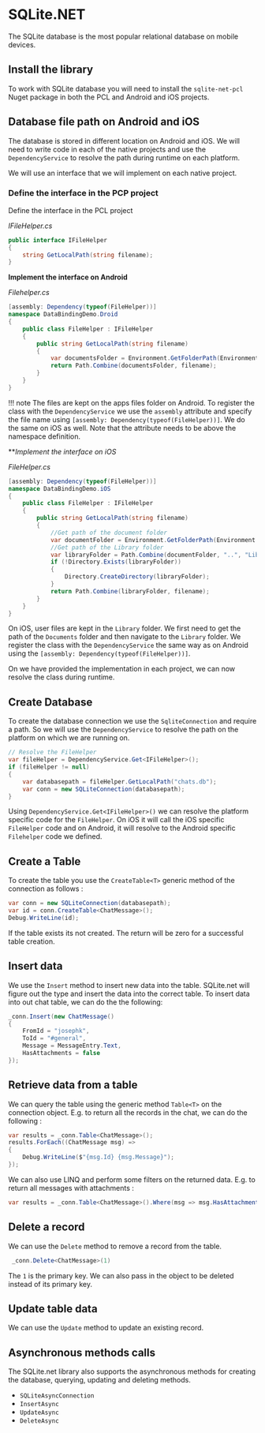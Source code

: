 # SQLite.NET

The SQLite database is the most popular relational database on mobile devices.

## Install the library

To work with SQLite database you will need to install the `sqlite-net-pcl` Nuget package in both the PCL and Android and iOS projects.


## Database file path on Android and iOS

The database is stored in different location on Android and iOS. We will need to write code in each of the native projects and use the `DependencyService` to resolve the path during runtime on each platform.

We will use an interface that we will implement on each native project.

### Define the interface in the PCP project

Define the interface in the PCL project 

*IFileHelper.cs*

```csharp
public interface IFileHelper
{
    string GetLocalPath(string filename);
}
```

**Implement the interface on Android**

*Filehelper.cs*

```csharp
[assembly: Dependency(typeof(FileHelper))]
namespace DataBindingDemo.Droid
{
    public class FileHelper : IFileHelper
    {
        public string GetLocalPath(string filename)
        {
            var documentsFolder = Environment.GetFolderPath(Environment.SpecialFolder.Personal);
            return Path.Combine(documentsFolder, filename);
        }
    }
}
```

!!! note
    The files are kept on the apps files folder on Android. To register the class with the `DependencyService` we use the `assembly` attribute and specify the file name using `[assembly: Dependency(typeof(FileHelper))]`. We do the same on iOS as well. Note that the attribute needs to be above the namespace definition.

***Implement the interface on iOS*

*FileHelper.cs*

```csharp
[assembly: Dependency(typeof(FileHelper))]
namespace DataBindingDemo.iOS
{
    public class FileHelper : IFileHelper
    {
        public string GetLocalPath(string filename)
        {
            //Get path of the document folder
            var documentFolder = Environment.GetFolderPath(Environment.SpecialFolder.Personal);
            //Get path of the Library folder
            var libraryFolder = Path.Combine(documentFolder, "..", "Library", "Databases");
            if (!Directory.Exists(libraryFolder))
            {
                Directory.CreateDirectory(libraryFolder);
            }
            return Path.Combine(libraryFolder, filename);
        }
    }
}
```

On iOS, user files are kept in the `Library` folder. We first need to get the path of the `Documents` folder and then navigate to the `Library` folder. We register the class with the `DependencyService` the same way as on Android using the `[assembly: Dependency(typeof(FileHelper))]`.

On we have provided the implementation in each project, we can now resolve the class during runtime.


## Create Database

To create the database connection we use the `SqliteConnection` and require a path. So we will use the `DependencyService` to resolve the path on the platform on which we are running on.

```csharp
// Resolve the FileHelper
var fileHelper = DependencyService.Get<IFileHelper>();
if (fileHelper != null)
{
    var databasepath = fileHelper.GetLocalPath("chats.db");
    var conn = new SQLiteConnection(databasepath);
}
```

Using `DependencyService.Get<IFileHelper>()` we can resolve the platform specific code for the `FileHelper`. On iOS it will call the iOS specific `FileHelper` code and on Android, it will resolve to the Android specific `Filehelper` code we defined.

## Create a Table

To create the table you use the `CreateTable<T>` generic method of the connection as follows :

```csharp
var conn = new SQLiteConnection(databasepath);
var id = conn.CreateTable<ChatMessage>();
Debug.WriteLine(id);
``` 

If the table exists its not created. The return will be zero for a successful table creation.

## Insert data

We use the `Insert` method to insert new data into the table. SQLite.net will figure out the type and insert the data into the correct table. To insert data into out chat table, we can do the the following:

```csharp
_conn.Insert(new ChatMessage()
{
    FromId = "josephk",
    ToId = "#general",
    Message = MessageEntry.Text,
    HasAttachments = false
});
```

## Retrieve data from a table

We can query the table using the generic method `Table<T>` on the connection object. E.g. to return all the records in the chat, we can do the following :

```csharp
var results = _conn.Table<ChatMessage>();
results.ForEach((ChatMessage msg) =>
{
    Debug.WriteLine($"{msg.Id} {msg.Message}");
});
```

We can also use LINQ and perform some filters on the returned data. E.g. to return all messages with attachments :

```csharp
var results = _conn.Table<ChatMessage>().Where(msg => msg.HasAttachments);
```

## Delete a record

We can use the `Delete` method to remove a record from the table.

```csharp
 _conn.Delete<ChatMessage>(1)
```

The `1` is the primary key. We can also pass in the object to be deleted instead of its primary key.


## Update table data

We can use the `Update` method to update an existing record.

## Asynchronous methods calls

The SQLite.net library also supports the asynchronous methods for creating the database, querying, updating and deleting methods.

* `SQLiteAsyncConnection`
* `InsertAsync`
* `UpdateAsync`
* `DeleteAsync`